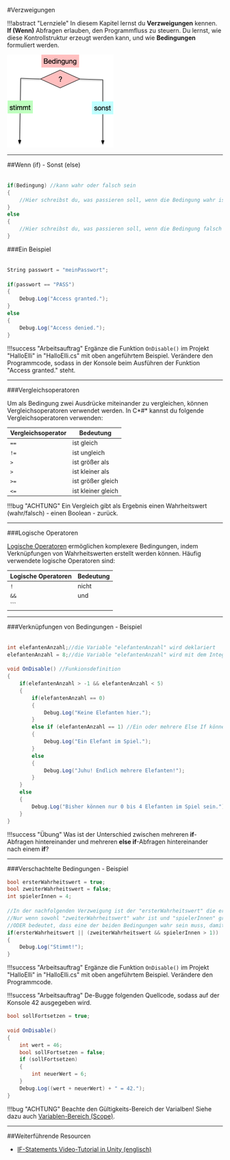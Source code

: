 #Verzweigungen

!!!abstract "Lernziele"
    In diesem Kapitel lernst du **Verzweigungen** kennen. **If (Wenn)** Abfragen erlauben, den Programmfluss zu steuern. Du lernst, wie diese Kontrollstruktur erzeugt werden kann, und wie **Bedingungen** formuliert werden.

![Verzweigung](img/conditional.png)

---

##Wenn (if) - Sonst (else)

``` C#

if(Bedingung) //kann wahr oder falsch sein
{
	//Hier schreibst du, was passieren soll, wenn die Bedingung wahr ist
}
else
{
	//Hier schreibst du, was passieren soll, wenn die Bedingung falsch ist
}

```

###Ein Beispiel

``` C#

String passwort = "meinPasswort";

if(passwort == "PASS") 
{
	Debug.Log("Access granted.");
}
else
{
	Debug.Log("Access denied.");
}

```

!!!success "Arbeitsauftrag"
    Ergänze die Funktion ```OnDisable()``` im Projekt "HalloElli" in "HalloElli.cs" mit oben angeführtem Beispiel. Verändere den Programmcode, sodass in der Konsole beim Ausführen der Funktion "Access granted." steht. 

---

###Vergleichsoperatoren

Um als Bedingung zwei Ausdrücke miteinander zu vergleichen, können Vergleichsoperatoren verwendet werden. In C*#* kannst du folgende Vergleichsoperatoren verwenden:

| Vergleichsoperator | Bedeutung          |
| ------------------ | ------------------ |
| ```==```           | ist gleich         |
| ```!=```           | ist ungleich       |
| ```>```            | ist größer als     |
| ```>```            | ist kleiner als    |
| ```>=```           | ist größer gleich  |
| ```<=```           | ist kleiner gleich |

!!!bug "ACHTUNG"
    Ein Vergleich gibt als Ergebnis einen Wahrheitswert (wahr/falsch) - einen Boolean - zurück.

---

###Logische Operatoren

[Logische Operatoren](../0160-operators/0160-operators.md) ermöglichen komplexere Bedingungen, indem Verknüpfungen von Wahrheitswerten erstellt werden können.
Häufig verwendete logische Operatoren sind:

| Logische Operatoren | Bedeutung          |
| ------------------- | ------------------ |
| ```!```             | nicht              |
| ```&&```            | und                |
| ```||```            | oder               |


---

###Verknüpfungen von Bedingungen - Beispiel

``` C#

int elefantenAnzahl;//die Variable "elefantenAnzahl" wird deklariert
elefantenAnzahl = 8;//die Variable "elefantenAnzahl" wird mit dem Integer-Wert 8 initialisiert.

void OnDisable() //Funkionsdefinition
{
	if(elefantenAnzahl > -1 && elefantenAnzahl < 5)
	{
		if(elefantenAnzahl == 0)
		{
			Debug.Log("Keine Elefanten hier.");
		}
		else if (elefantenAnzahl == 1) //Ein oder mehrere Else If können eine If-Abfrage ergänzen.
		{
			Debug.Log("Ein Elefant im Spiel.");
		}
		else
		{
			Debug.Log("Juhu! Endlich mehrere Elefanten!");
		}
	}
	else
	{
		Debug.Log("Bisher können nur 0 bis 4 Elefanten im Spiel sein.");
	}
}

```

!!!success "Übung"
	Was ist der Unterschied zwischen mehreren **if**-Abfragen hintereinander und mehreren **else if**-Abfragen hintereinander nach einem **if**?

--- 

###Verschachtelte Bedingungen - Beispiel

``` C#
bool ersterWahrheitswert = true;
bool zweiterWahrheitswert = false;
int spielerInnen = 4;

//In der nachfolgenden Verzweigung ist der "ersterWahrheitswert" die erste Bedingung der ODER-Verknüpfung, die Klammer der zweite.
//Nur wenn sowohl "zweiterWahrheitswert" wahr ist und "spielerInnen" größer 1 ist, ist die zweite Bedingung wahr.
//ODER bedeutet, dass eine der beiden Bedingungen wahr sein muss, damit die Verknüpfung wahr ist.
if(ersterWahrheitswert || (zweiterWahrheitswert && spielerInnen > 1))
{
	Debug.Log("Stimmt!");
}
```

!!!success "Arbeitsauftrag"
    Ergänze die Funktion ```OnDisable()``` im Projekt "HalloElli" in "HalloElli.cs" mit oben angeführtem Beispiel. Verändere den Programmcode.
	
!!!success "Arbeitsauftrag"
    De-Bugge folgenden Quellcode, sodass auf der Konsole 42 ausgegeben wird.
	

``` C#
bool sollFortsetzen = true;

void OnDisable()
{
	int wert = 46;
	bool sollFortsetzen = false;
	if (sollFortsetzen)
	{
		int neuerWert = 6;
	}
	Debug.Log((wert + neuerWert) + " = 42.");
}

```

!!!bug "ACHTUNG"
    Beachte den Gültigkeits-Bereich der Varialben! Siehe dazu auch [Variablen-Bereich (Scope)](../0150-variables/0150-variables.md).

---

##Weiterführende Resourcen

* [IF-Statements Video-Tutorial in Unity (englisch)](https://unity3d.com/learn/tutorials/topics/scripting/if-statements)